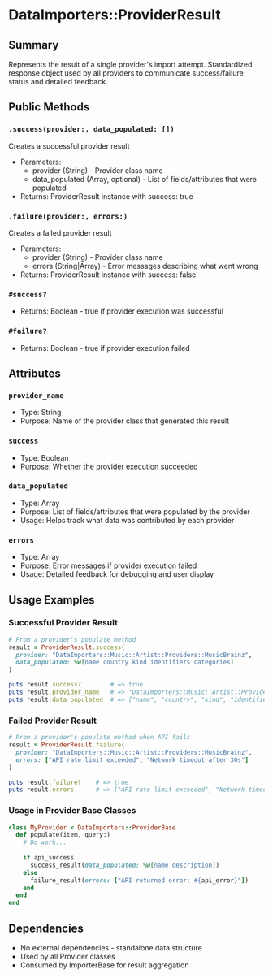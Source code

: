 # DataImporters::ProviderResult

## Summary
Represents the result of a single provider's import attempt. Standardized response object used by all providers to communicate success/failure status and detailed feedback.

## Public Methods

### `.success(provider:, data_populated: [])`
Creates a successful provider result
- Parameters:
  - provider (String) - Provider class name
  - data_populated (Array, optional) - List of fields/attributes that were populated
- Returns: ProviderResult instance with success: true

### `.failure(provider:, errors:)`
Creates a failed provider result
- Parameters:
  - provider (String) - Provider class name
  - errors (String|Array) - Error messages describing what went wrong
- Returns: ProviderResult instance with success: false

### `#success?`
- Returns: Boolean - true if provider execution was successful

### `#failure?`
- Returns: Boolean - true if provider execution failed

## Attributes

### `provider_name`
- Type: String
- Purpose: Name of the provider class that generated this result

### `success`
- Type: Boolean
- Purpose: Whether the provider execution succeeded

### `data_populated`
- Type: Array<String>
- Purpose: List of fields/attributes that were populated by the provider
- Usage: Helps track what data was contributed by each provider

### `errors`
- Type: Array<String>
- Purpose: Error messages if provider execution failed
- Usage: Detailed feedback for debugging and user display

## Usage Examples

### Successful Provider Result
```ruby
# From a provider's populate method
result = ProviderResult.success(
  provider: "DataImporters::Music::Artist::Providers::MusicBrainz",
  data_populated: %w[name country kind identifiers categories]
)

puts result.success?        # => true
puts result.provider_name   # => "DataImporters::Music::Artist::Providers::MusicBrainz"
puts result.data_populated  # => ["name", "country", "kind", "identifiers", "categories"]
```

### Failed Provider Result
```ruby
# From a provider's populate method when API fails
result = ProviderResult.failure(
  provider: "DataImporters::Music::Artist::Providers::MusicBrainz",
  errors: ["API rate limit exceeded", "Network timeout after 30s"]
)

puts result.failure?    # => true
puts result.errors      # => ["API rate limit exceeded", "Network timeout after 30s"]
```

### Usage in Provider Base Classes
```ruby
class MyProvider < DataImporters::ProviderBase
  def populate(item, query:)
    # Do work...
    
    if api_success
      success_result(data_populated: %w[name description])
    else
      failure_result(errors: ["API returned error: #{api_error}"])
    end
  end
end
```

## Dependencies
- No external dependencies - standalone data structure
- Used by all Provider classes
- Consumed by ImporterBase for result aggregation